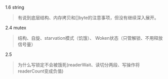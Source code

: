 


1.6 string

> 有说到底层结构、内存拷贝和[]byte的注意事项，但没有继续深入展开。


2.4 mutex

> 结构、自旋、starvation模式（饥饿）、 Woken状态（只管解锁、不用释放信号量）


2.5

> 为什么写锁定不会被饿死(readerWait、读切分两段、写操作将readerCount变成负值)

